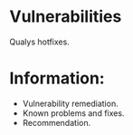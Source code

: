 # Vulnerabilities
Qualys hotfixes. 


# Information:
- Vulnerability remediation.
- Known problems and fixes.
- Recommendation.
